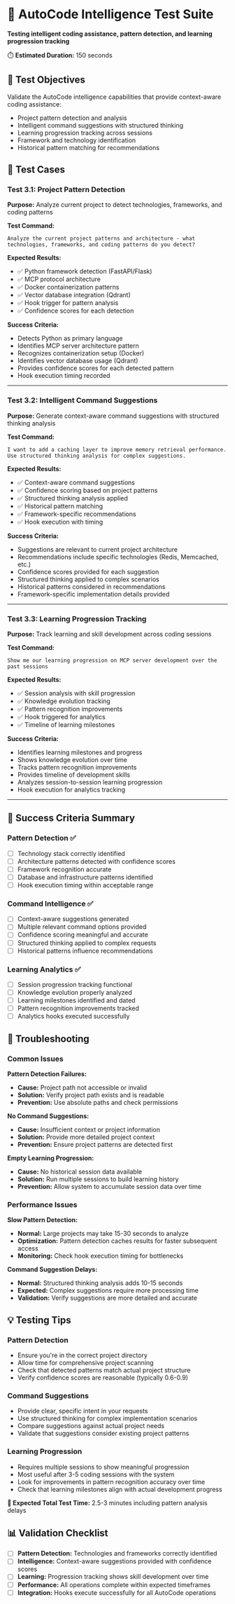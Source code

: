 # 🚀 AutoCode Intelligence Test Suite

**Testing intelligent coding assistance, pattern detection, and learning progression tracking**

⏱️ **Estimated Duration:** 150 seconds

## 🎯 Test Objectives

Validate the AutoCode intelligence capabilities that provide context-aware coding assistance:

- Project pattern detection and analysis
- Intelligent command suggestions with structured thinking
- Learning progression tracking across sessions
- Framework and technology identification
- Historical pattern matching for recommendations

## 🧪 Test Cases

### Test 3.1: Project Pattern Detection

**Purpose:** Analyze current project to detect technologies, frameworks, and coding patterns

**Test Command:**
```
Analyze the current project patterns and architecture - what technologies, frameworks, and coding patterns do you detect?
```

**Expected Results:**
- ✅ Python framework detection (FastAPI/Flask)
- ✅ MCP protocol architecture
- ✅ Docker containerization patterns
- ✅ Vector database integration (Qdrant)
- ✅ Hook trigger for pattern analysis
- ✅ Confidence scores for each detection

**Success Criteria:**
- Detects Python as primary language
- Identifies MCP server architecture pattern
- Recognizes containerization setup (Docker)
- Identifies vector database usage (Qdrant)
- Provides confidence scores for each detected pattern
- Hook execution timing recorded

---

### Test 3.2: Intelligent Command Suggestions

**Purpose:** Generate context-aware command suggestions with structured thinking analysis

**Test Command:**
```
I want to add a caching layer to improve memory retrieval performance. Use structured thinking analysis for complex suggestions.
```

**Expected Results:**
- ✅ Context-aware command suggestions
- ✅ Confidence scoring based on project patterns  
- ✅ Structured thinking analysis applied
- ✅ Historical pattern matching
- ✅ Framework-specific recommendations
- ✅ Hook execution with timing

**Success Criteria:**
- Suggestions are relevant to current project architecture
- Recommendations include specific technologies (Redis, Memcached, etc.)
- Confidence scores provided for each suggestion
- Structured thinking applied to complex scenarios
- Historical patterns considered in recommendations
- Framework-specific implementation details provided

---

### Test 3.3: Learning Progression Tracking

**Purpose:** Track learning and skill development across coding sessions

**Test Command:**
```
Show me our learning progression on MCP server development over the past sessions
```

**Expected Results:**
- ✅ Session analysis with skill progression
- ✅ Knowledge evolution tracking
- ✅ Pattern recognition improvements
- ✅ Hook triggered for analytics
- ✅ Timeline of learning milestones

**Success Criteria:**
- Identifies learning milestones and progress
- Shows knowledge evolution over time
- Tracks pattern recognition improvements
- Provides timeline of development skills
- Analyzes session-to-session learning progression
- Hook execution for analytics tracking

---

## 🎯 Success Criteria Summary

### **Pattern Detection ✅**
- [ ] Technology stack correctly identified
- [ ] Architecture patterns detected with confidence scores
- [ ] Framework recognition accurate
- [ ] Database and infrastructure patterns identified
- [ ] Hook execution timing within acceptable range

### **Command Intelligence ✅**
- [ ] Context-aware suggestions generated
- [ ] Multiple relevant command options provided
- [ ] Confidence scoring meaningful and accurate
- [ ] Structured thinking applied to complex requests
- [ ] Historical patterns influence recommendations

### **Learning Analytics ✅**
- [ ] Session progression tracking functional
- [ ] Knowledge evolution properly analyzed
- [ ] Learning milestones identified and dated
- [ ] Pattern recognition improvements tracked
- [ ] Analytics hooks executed successfully

## 🚨 Troubleshooting

### **Common Issues**

**Pattern Detection Failures:**
- **Cause:** Project path not accessible or invalid
- **Solution:** Verify project path exists and is readable
- **Prevention:** Use absolute paths and check permissions

**No Command Suggestions:**
- **Cause:** Insufficient context or project information
- **Solution:** Provide more detailed project context
- **Prevention:** Ensure project patterns are detected first

**Empty Learning Progression:**
- **Cause:** No historical session data available
- **Solution:** Run multiple sessions to build learning history
- **Prevention:** Allow system to accumulate session data over time

### **Performance Issues**

**Slow Pattern Detection:**
- **Normal:** Large projects may take 15-30 seconds to analyze
- **Optimization:** Pattern detection caches results for faster subsequent access
- **Monitoring:** Check hook execution timing for bottlenecks

**Command Suggestion Delays:**
- **Normal:** Structured thinking analysis adds 10-15 seconds
- **Expected:** Complex suggestions require more processing time
- **Validation:** Verify suggestions are more detailed and accurate

## 💡 Testing Tips

### **Pattern Detection**
- Ensure you're in the correct project directory
- Allow time for comprehensive project scanning
- Check that detected patterns match actual project structure
- Verify confidence scores are reasonable (typically 0.6-0.9)

### **Command Suggestions**
- Provide clear, specific intent in your requests
- Use structured thinking for complex implementation scenarios
- Compare suggestions against actual project needs
- Validate that suggestions consider existing project patterns

### **Learning Progression**
- Requires multiple sessions to show meaningful progression
- Most useful after 3-5 coding sessions with the system
- Look for improvements in pattern recognition accuracy over time
- Check that learning milestones align with actual development progress

**🎯 Expected Total Test Time:** 2.5-3 minutes including pattern analysis delays

## 📊 Validation Checklist

- [ ] **Pattern Detection:** Technologies and frameworks correctly identified
- [ ] **Intelligence:** Context-aware suggestions provided with confidence scores  
- [ ] **Learning:** Progression tracking shows skill development over time
- [ ] **Performance:** All operations complete within expected timeframes
- [ ] **Integration:** Hooks execute successfully for all AutoCode operations
